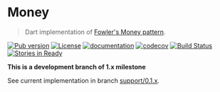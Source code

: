 # Money

> Dart implementation of [Fowler's Money pattern](http://martinfowler.com/eaaCatalog/money.html).

[![Pub version](https://img.shields.io/pub/v/money.svg)](https://pub.dartlang.org/packages/money)
[![License](https://img.shields.io/badge/license-MIT-blue.svg)](https://github.com/LitGroup/money.dart/blob/master/LICENSE)
[![documentation](https://img.shields.io/badge/Documentation-money-blue.svg)](https://www.dartdocs.org/documentation/money/latest/)
[![codecov](https://codecov.io/gh/LitGroup/money.dart/branch/master/graph/badge.svg)](https://codecov.io/gh/LitGroup/money.dart)
[![Build Status](https://travis-ci.org/LitGroup/money.dart.svg?branch=master)](https://travis-ci.org/LitGroup/money.dart)
[![Stories in Ready](https://badge.waffle.io/LitGroup/money.dart.svg?label=to%20do&title=Stories%20to%20do)](http://waffle.io/LitGroup/money.dart)

**This is a development branch of 1.x milestone**

See current implementation in branch [support/0.1.x](https://github.com/LitGroup/money.dart/tree/support/0.1.x).
